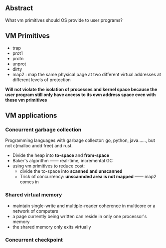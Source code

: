 
## Abstract
What vm primitives should OS provide to user programs?

## VM Primitives
* trap
* prot1
* protn
* unprot
* dirty
* map2 : map the same physical page at two different virtual addresses at different levels of protection

<strong> Will not violate the isolation of processes and kernel space because the user program still only have access to its own address space even with these vm primitives</strong>

## VM applications

### Concurrent garbage collection
Programming languages with garbage collector: go, python, java……, but not c(malloc andd free) and rust.

* Divide the heap into <strong>to-space </strong> and <strong> from-space</strong>
* Baker's algorithm —— real-time, incremental GC
* using vm primitives to reduce cost:
    * divide the to-space into <strong>scanned and unscanned</strong>
    * Trick of concurrency: <strong>unscannded area is not mapped</strong> —— map2 comes in

### Shared virtual memory
* maintain single-write and multiple-reader coherence in multicore or a network of computers
* a page currently being written can reside in only one processor's memory
* the shared memory only exits virtually
  
### Concurrent checkpoint
